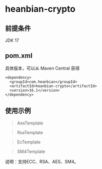 # heanbian-crypto

## 前提条件

JDK 17

## pom.xml

具体版本，可以从 Maven Central 获得

```
<dependency>
  <groupId>com.heanbian</groupId>
  <artifactId>heanbian-crypto</artifactId>
  <version>16.1</version>
</dependency>
```

## 使用示例


> AesTemplate

> RsaTemplate

> EcTemplate

> SM4Template


说明：支持ECC、RSA、AES、SM4。